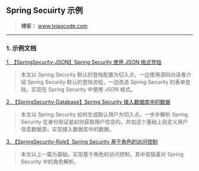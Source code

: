 ## Spring Secuirty 示例

> **博客：** www.lxiaocode.com

----



### 1. 示例文档

[1. 【SpringSecurity-JSON】Spring Security 使用 JSON 格式登陆](http://www.lxiaocode.com/Spring-Security-%E4%BD%BF%E7%94%A8-JSON-%E6%A0%BC%E5%BC%8F%E7%99%BB%E9%99%86/)

> 本文以 Spring Security 默认的登陆配置为切入点。一边使用源码向读者介绍 Spring Security 默认的登陆流程，一边改造 Spring Security 的表单登陆，实现在 Spring Security 中使用 JSON 格式。

[2. 【SpringSecurity-Database】Spring Security 接入数据库中的数据](http://www.lxiaocode.com/Spring-Security-%E6%8E%A5%E5%85%A5%E6%95%B0%E6%8D%AE%E5%BA%93%E4%B8%AD%E7%9A%84%E6%95%B0%E6%8D%AE/)

> 本文以 Spring Security 如何生成默认用户为切入点。一步步解析 Spring Security 在身份验证是如何获取用户信息的。并加这个基础上自定义用户信息数据源，实现接入数据库中的数据。

[3. 【SpringSecurity-Role】Spring Security 基于角色的访问控制 ](http://www.lxiaocode.com/Spring-Security-%E5%9F%BA%E4%BA%8E%E8%A7%92%E8%89%B2%E7%9A%84%E8%AE%BF%E9%97%AE%E6%8E%A7%E5%88%B6/)

> 本文以上一篇为基础，实现基于角色的访问控制。其中穿插着对 Spring Security 中的角色解析。
